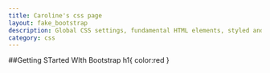 ```yaml
---
title: Caroline's css page
layout: fake_bootstrap
description: Global CSS settings, fundamental HTML elements, styled and enhanced with extensible classes and an advanced grid system
category: css
---
```

##Getting STarted WIth Bootstrap
h1{
  color:red
}
